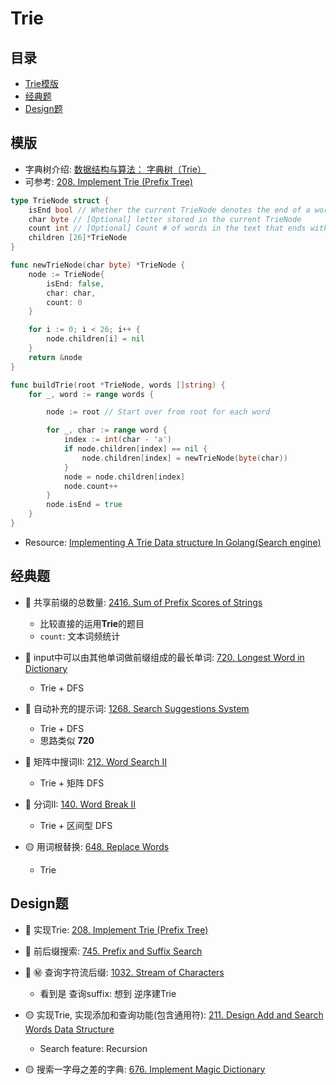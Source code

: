 # Trie

## 目录
* [Trie模版](#模版)
* [经典题](#经典题)
* [Design题](#design题)

## 模版
* 字典树介绍: [数据结构与算法： 字典树（Trie）](https://aimuke.github.io/algorithm/2019/07/01/algorithm-trie/)
* 可参考: [208. Implement Trie (Prefix Tree)](https://github.com/szhou12/leetcode-go/tree/main/leetcode/0208-Implement-Trie-(Prefix-Tree))
```go
type TrieNode struct {
    isEnd bool // Whether the current TrieNode denotes the end of a word
    char byte // [Optional] letter stored in the current TrieNode
    count int // [Optional] Count # of words in the text that ends with the current TrieNode's letter
    children [26]*TrieNode
}

func newTrieNode(char byte) *TrieNode {
    node := TrieNode{
        isEnd: false,
        char: char,
        count: 0
    }

    for i := 0; i < 26; i++ {
        node.children[i] = nil
    }
    return &node
}

func buildTrie(root *TrieNode, words []string) {
    for _, word := range words {

        node := root // Start over from root for each word

        for _, char := range word {
            index := int(char - 'a')
            if node.children[index] == nil {
                node.children[index] = newTrieNode(byte(char))
            }
            node = node.children[index]
            node.count++
        }
        node.isEnd = true
    } 
}
```

* Resource: [Implementing A Trie Data structure In Golang(Search engine)](https://medium.com/@itachisasuke/implementing-a-search-engine-in-golang-trie-data-structure-c45152ddda24)



## 经典题
* :red_circle: 共享前缀的总数量: [2416. Sum of Prefix Scores of Strings](https://github.com/szhou12/leetcode-go/tree/main/leetcode/2416-Sum-of-Prefix-Scores-of-Strings)
    * 比较直接的运用**Trie**的题目
    * `count`: 文本词频统计

* :red_circle: input中可以由其他单词做前缀组成的最长单词: [720. Longest Word in Dictionary](https://github.com/szhou12/leetcode-go/tree/main/leetcode/0720-Longest-Word-in-Dictionary)
    * Trie + DFS

* :red_circle: 自动补充的提示词: [1268. Search Suggestions System](https://github.com/szhou12/leetcode-go/tree/main/leetcode/1268-Search-Suggestions-System)
    * Trie + DFS
    * 思路类似 **720**

* :red_circle: 矩阵中搜词II: [212. Word Search II](https://github.com/szhou12/leetcode-go/tree/main/leetcode/0212-Word-Search-II)
    * Trie + 矩阵 DFS

* :red_circle: 分词II: [140. Word Break II](https://github.com/szhou12/leetcode-go/tree/main/leetcode/0140-Word-Break-II)
    * Trie + 区间型 DFS

* :yellow_circle: 用词根替换: [648. Replace Words](https://github.com/szhou12/leetcode-go/tree/main/leetcode/0648-Replace-Words)
    * Trie


## Design题
* :red_circle: 实现Trie: [208. Implement Trie (Prefix Tree)]()

* :red_circle: 前后缀搜索: [745. Prefix and Suffix Search]()

* :red_circle: :secret: 查询字符流后缀: [1032. Stream of Characters]()
    * 看到是 查询suffix: 想到 逆序建Trie


* :yellow_circle: 实现Trie, 实现添加和查询功能(包含通用符): [211. Design Add and Search Words Data Structure]()
    * Search feature: Recursion

* :yellow_circle: 搜索一字母之差的字典: [676. Implement Magic Dictionary]()
